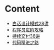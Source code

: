 # Content

+ [白话设计模式28讲](`/Code/白话设计模式28讲/`)
+ [程序员进阶攻略](`/Code/程序员进阶攻略/`)
+ [持续交付36讲](`/Code/持续交付36讲/`)
+ [代码精进之路](`/Code/代码精进之路/`)